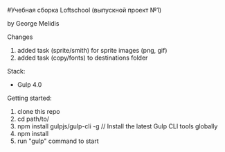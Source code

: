 #Учебная сборка Loftschool (выпускной проект №1) 

by George Melidis

Changes
 1. added task (sprite/smith) for sprite images (png, gif)
 2. added task (copy/fonts)  to destinations folder

Stack:
 - Gulp 4.0
 
Getting started:

1. clone this repo
2. cd path/to/
3. npm install gulpjs/gulp-cli -g  // Install the latest Gulp CLI tools globally
4. npm install
6. run "gulp" command to start
